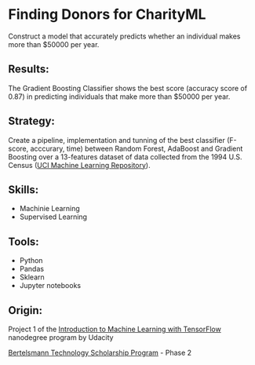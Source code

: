 # Finding Donors for CharityML

Construct a model that accurately predicts whether an individual makes more than $50000 per year.

## Results:

The Gradient Boosting Classifier shows the best score (accuracy score of 0.87) in predicting individuals that make more than $50000 per year.

## Strategy:

Create a pipeline, implementation and tunning of the best classifier (F-score, acccurary, time) between Random Forest, AdaBoost and Gradient Boosting over a 13-features dataset of data collected from the 1994 U.S. Census ([UCI Machine Learning Repository](https://archive.ics.uci.edu/ml/datasets/Census+Income)).

## Skills:

- Machinie Learning
- Supervised Learning


## Tools:

- Python
- Pandas
- Sklearn
- Jupyter notebooks


## Origin:

Project 1 of the [Introduction to Machine Learning with TensorFlow](https://www.udacity.com/course/intro-to-machine-learning-with-tensorflow-nanodegree--nd230) nanodegree program by Udacity

[Bertelsmann Technology Scholarship Program](https://www.udacity.com/bertelsmann-tech-scholarships) - Phase 2

